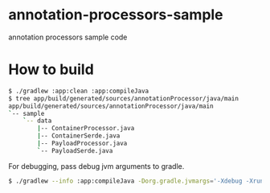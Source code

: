 # annotation-processors-sample

annotation processors sample code

# How to build

```bash
$ ./gradlew :app:clean :app:compileJava
$ tree app/build/generated/sources/annotationProcessor/java/main
app/build/generated/sources/annotationProcessor/java/main
`-- sample
    `-- data
        |-- ContainerProcessor.java
        |-- ContainerSerde.java
        |-- PayloadProcessor.java
        `-- PayloadSerde.java
```

For debugging, pass debug jvm arguments to gradle.

```bash
$ ./gradlew --info :app:compileJava -Dorg.gradle.jvmargs='-Xdebug -Xrunjdwp:transport=dt_socket,server=y,suspend=y,address=5005'
```
